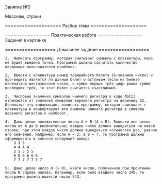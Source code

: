 Занятие №3

Массивы, строки

==================== Разбор темы ====================

================ Практическая работа ================
Задания в картинке

================== Домашнее задание ==================

	1.	Написать программу, которая считывает символы с клавиатуры, пока не будет введена точка. Программа должна сосчитать количество введенных пользователем пробелов.

	2.	Ввести с клавиатуры номер трамвайного билета (6-значное число) и про-верить является ли данный билет счастливым (если на билете напечатано шестизначное число, и сумма первых трёх цифр равна сумме последних трёх, то этот билет считается счастливым).
	
	3.	Числовые значения символов нижнего регистра в коде ASCII отличаются от значений символов верхнего регистра на величину 32. Используя эту информацию, написать программу, которая считывает с клавиатуры и конвертирует все символы нижнего регистра в символы верхнего регистра и наоборот.
	
	4.	Даны целые положительные числа A и B (A < B). Вывести все целые числа от A до B включительно; каждое число должно выводиться на новой строке; при этом каждое число должно выводиться количество раз, равное его значению. Например: если А = 3, а В = 7, то программа должна сформировать в консоли следующий вывод:
		3 3 3
		4 4 4 4		
		5 5 5 5 5		
		6 6 6 6 6 6		
		7 7 7 7 7 7 7
	
	5.	Дано целое число N (> 0), найти число, полученное при прочтении числа N справа налево. Например, если было введено число 345, то программа должна вывести число 543.
